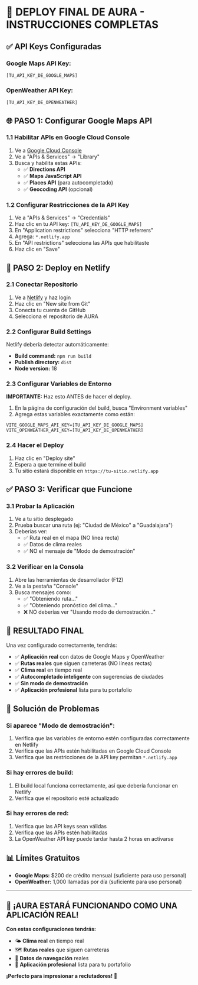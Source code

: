 # 🚀 **DEPLOY FINAL DE AURA - INSTRUCCIONES COMPLETAS**

## ✅ **API Keys Configuradas**

### **Google Maps API Key:**
```
[TU_API_KEY_DE_GOOGLE_MAPS]
```

### **OpenWeather API Key:**
```
[TU_API_KEY_DE_OPENWEATHER]
```

## 🌐 **PASO 1: Configurar Google Maps API**

### **1.1 Habilitar APIs en Google Cloud Console**
1. Ve a [Google Cloud Console](https://console.cloud.google.com/)
2. Ve a "APIs & Services" → "Library"
3. Busca y habilita estas APIs:
   - ✅ **Directions API**
   - ✅ **Maps JavaScript API**
   - ✅ **Places API** (para autocompletado)
   - ✅ **Geocoding API** (opcional)

### **1.2 Configurar Restricciones de la API Key**
1. Ve a "APIs & Services" → "Credentials"
2. Haz clic en tu API key: `[TU_API_KEY_DE_GOOGLE_MAPS]`
3. En "Application restrictions" selecciona "HTTP referrers"
4. Agrega: `*.netlify.app`
5. En "API restrictions" selecciona las APIs que habilitaste
6. Haz clic en "Save"

## 🚀 **PASO 2: Deploy en Netlify**

### **2.1 Conectar Repositorio**
1. Ve a [Netlify](https://netlify.com) y haz login
2. Haz clic en "New site from Git"
3. Conecta tu cuenta de GitHub
4. Selecciona el repositorio de AURA

### **2.2 Configurar Build Settings**
Netlify debería detectar automáticamente:
- **Build command:** `npm run build`
- **Publish directory:** `dist`
- **Node version:** 18

### **2.3 Configurar Variables de Entorno**
**IMPORTANTE:** Haz esto ANTES de hacer el deploy.

1. En la página de configuración del build, busca "Environment variables"
2. Agrega estas variables exactamente como están:

```
VITE_GOOGLE_MAPS_API_KEY=[TU_API_KEY_DE_GOOGLE_MAPS]
VITE_OPENWEATHER_API_KEY=[TU_API_KEY_DE_OPENWEATHER]
```

### **2.4 Hacer el Deploy**
1. Haz clic en "Deploy site"
2. Espera a que termine el build
3. Tu sitio estará disponible en `https://tu-sitio.netlify.app`

## ✅ **PASO 3: Verificar que Funcione**

### **3.1 Probar la Aplicación**
1. Ve a tu sitio desplegado
2. Prueba buscar una ruta (ej: "Ciudad de México" a "Guadalajara")
3. Deberías ver:
   - ✅ Ruta real en el mapa (NO línea recta)
   - ✅ Datos de clima reales
   - ✅ NO el mensaje de "Modo de demostración"

### **3.2 Verificar en la Consola**
1. Abre las herramientas de desarrollador (F12)
2. Ve a la pestaña "Console"
3. Busca mensajes como:
   - ✅ "Obteniendo ruta..."
   - ✅ "Obteniendo pronóstico del clima..."
   - ❌ NO deberías ver "Usando modo de demostración..."

## 🎯 **RESULTADO FINAL**

Una vez configurado correctamente, tendrás:

- ✅ **Aplicación real** con datos de Google Maps y OpenWeather
- ✅ **Rutas reales** que siguen carreteras (NO líneas rectas)
- ✅ **Clima real** en tiempo real
- ✅ **Autocompletado inteligente** con sugerencias de ciudades
- ✅ **Sin modo de demostración**
- ✅ **Aplicación profesional** lista para tu portafolio

## 🚨 **Solución de Problemas**

### **Si aparece "Modo de demostración":**
1. Verifica que las variables de entorno estén configuradas correctamente en Netlify
2. Verifica que las APIs estén habilitadas en Google Cloud Console
3. Verifica que las restricciones de la API key permitan `*.netlify.app`

### **Si hay errores de build:**
1. El build local funciona correctamente, así que debería funcionar en Netlify
2. Verifica que el repositorio esté actualizado

### **Si hay errores de red:**
1. Verifica que las API keys sean válidas
2. Verifica que las APIs estén habilitadas
3. La OpenWeather API key puede tardar hasta 2 horas en activarse

## 📊 **Límites Gratuitos**

- **Google Maps:** $200 de crédito mensual (suficiente para uso personal)
- **OpenWeather:** 1,000 llamadas por día (suficiente para uso personal)

---

## 🎉 **¡AURA ESTARÁ FUNCIONANDO COMO UNA APLICACIÓN REAL!**

**Con estas configuraciones tendrás:**
- 🌤️ **Clima real** en tiempo real
- 🗺️ **Rutas reales** que siguen carreteras
- 🚗 **Datos de navegación** reales
- 📱 **Aplicación profesional** lista para tu portafolio

**¡Perfecto para impresionar a reclutadores! 🌟**

